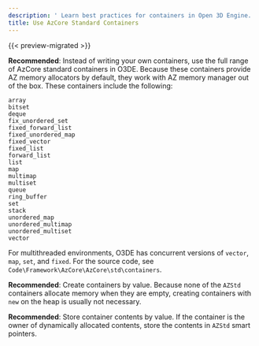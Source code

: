 ```yaml
---
description: ' Learn best practices for containers in Open 3D Engine. '
title: Use AzCore Standard Containers
---
```


{{< preview-migrated >}}

**Recommended**: Instead of writing your own containers, use the full range of AzCore standard containers in O3DE\. Because these containers provide AZ memory allocators by default, they work with AZ memory manager out of the box\. These containers include the following:

```
array
bitset
deque
fix_unordered_set
fixed_forward_list
fixed_unordered_map
fixed_vector
fixed_list
forward_list
list
map
multimap
multiset
queue
ring_buffer
set
stack
unordered_map
unordered_multimap
unordered_multiset
vector
```

For multithreaded environments, O3DE has concurrent versions of `vector`, `map`, `set`, and `fixed`\. For the source code, see `Code\Framework\AzCore\AzCore\std\containers`\.

**Recommended**: Create containers by value\. Because none of the `AZStd` containers allocate memory when they are empty, creating containers with `new` on the heap is usually not necessary\.

**Recommended**: Store container contents by value\. If the container is the owner of dynamically allocated contents, store the contents in `AZStd` smart pointers\.
